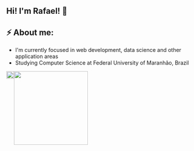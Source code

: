 ## Hi! I'm Rafael! 👋

## ⚡ About me:
- I'm currently focused in web development, data science and other application areas
- Studying Computer Science at Federal University of Maranhão, Brazil


<div style="display:flex">
  <picture style="height: 100%;">
    <source
      srcset="https://github-readme-stats.vercel.app/api?username=Nevss1&show_icons=true&theme=dracula&include_all_commits=true"
      media="(prefers-color-scheme: dark)"
    />
    <source
      srcset="https://github-readme-stats.vercel.app/api?username=Nevss1&show_icons=true&theme=dracula"
      media="(prefers-color-scheme: light), (prefers-color-scheme: no-preference)"
    />
    <img src="https://github-readme-stats.vercel.app/api?username=Nevss1&show_icons=true&theme=dracula" style="height: 100%;" />
  </picture>
  <a href="https://github.com/Nevss1" >
    <img height=195 src="https://github-readme-stats.vercel.app/api/top-langs?username=Nevss1&theme=dracula&layout=compact&langs_count=8&card_width=320" />
  </a>
</div>
